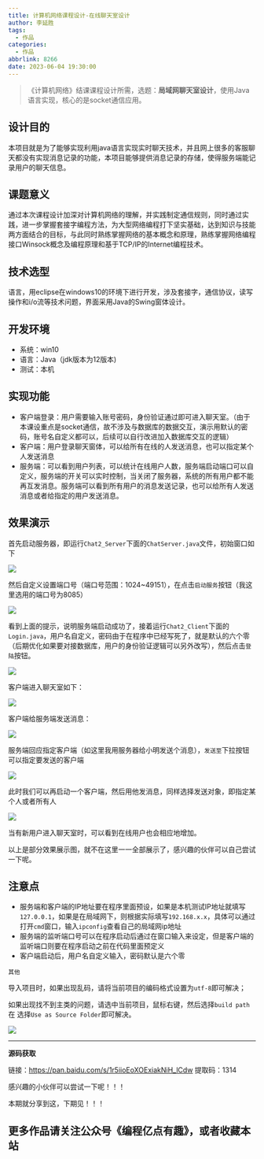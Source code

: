 ```yaml
---
title: 计算机网络课程设计-在线聊天室设计
author: 李延胜
tags:
  - 作品
categories:
  - 作品
abbrlink: 8266
date: 2023-06-04 19:30:00
---
```


> 《计算机网络》结课课程设计所需，选题：**局域网聊天室设计**，使用Java语言实现，核心的是socket通信应用。

## 设计目的

本项目就是为了能够实现利用java语言实现实时聊天技术，并且网上很多的客服聊天都没有实现消息记录的功能，本项目能够提供消息记录的存储，使得服务端能记录用户的聊天信息。

## 课题意义

通过本次课程设计加深对计算机网络的理解，并实践制定通信规则，同时通过实践，进一步掌握套接字编程方法，为大型网络编程打下坚实基础，达到知识与技能两方面结合的目标，与此同时熟练掌握网络的基本概念和原理，熟练掌握网络编程接口Winsock概念及编程原理和基于TCP/IP的Internet编程技术。

## 技术选型

语言，用eclipse在windows10的环境下进行开发，涉及套接字，通信协议，读写操作和i/o流等技术问题，界面采用Java的Swing窗体设计。

## 开发环境

- 系统：win10
- 语言：Java（jdk版本为12版本)
- 测试：本机

## 实现功能

- 客户端登录：用户需要输入账号密码，身份验证通过即可进入聊天室。（由于本课设重点是socket通信，故不涉及与数据库的数据交互，演示用默认的密码，账号名自定义都可以，后续可以自行改进加入数据库交互的逻辑）
- 客户端：用户登录聊天窗体，可以给所有在线的人发送消息，也可以指定某个人发送消息
- 服务端：可以看到用户列表，可以统计在线用户人数，服务端启动端口可以自定义，服务端的开关可以实时控制，当关闭了服务器，系统的所有用户都不能再互发消息。服务端可以看到所有用户的消息发送记录，也可以给所有人发送消息或者给指定的用户发送消息。

## 效果演示

首先启动服务器，即运行`Chat2_Server`下面的`ChatServer.java`文件，初始窗口如下

![](http://cdn.qiniu.liyansheng.top/typora/image-20220619201519798.png)

然后自定义设置端口号（端口号范围：1024~49151），在点击`启动服务`按钮（我这里选用的端口号为8085）

![](http://cdn.qiniu.liyansheng.top/typora/image-20220619202635207.png)

看到上面的提示，说明服务端启动成功了，接着运行`Chat2_Client`下面的`Login.java`，用户名自定义，密码由于在程序中已经写死了，就是默认的六个零（后期优化如果要对接数据库，用户的身份验证逻辑可以另外改写），然后点击`登陆`按钮。

![](http://cdn.qiniu.liyansheng.top/typora/image-20220619202238176.png)

客户端进入聊天室如下：

![](http://cdn.qiniu.liyansheng.top/typora/image-20220619202716742.png)

客户端给服务端发送消息：

![](http://cdn.qiniu.liyansheng.top/typora/image-20220619202826248.png)

服务端回应指定客户端（如这里我用服务器给小明发送个消息），`发送至`下拉按钮可以指定要发送的客户端

![](http://cdn.qiniu.liyansheng.top/typora/image-20220619203017873.png)

此时我们可以再启动一个客户端，然后用他发消息，同样选择发送对象，即指定某个人或者所有人

![](http://cdn.qiniu.liyansheng.top/typora/image-20220619203603382.png)

当有新用户进入聊天室时，可以看到在线用户也会相应地增加。

以上是部分效果展示图，就不在这里一一全部展示了，感兴趣的伙伴可以自己尝试一下呢。

## 注意点

- 服务端和客户端的IP地址要在程序里面预设，如果是本机测试IP地址就填写`127.0.0.1`，如果是在局域网下，则根据实际填写`192.168.x.x`，具体可以通过打开`cmd`窗口，输入`ipconfig`查看自己的局域网ip地址
- 服务端的监听端口号可以在程序启动后通过在窗口输入来设定，但是客户端的监听端口则要在程序启动之前在代码里面预定义
- 客户端启动后，用户名自定义输入，密码默认是六个零

`其他`

导入项目时，如果出现乱码，请将当前项目的编码格式设置为`utf-8`即可解决；

如果出现找不到主类的问题，请选中当前项目，鼠标右键，然后选择`build path`在 选择`Use as Source Folder`即可解决。

![](http://cdn.qiniu.liyansheng.top/typora/image-20220619205613373.png)

------

**源码获取**

链接：https://pan.baidu.com/s/1r5iioEoXOExiakNiH_lCdw 
提取码：1314

感兴趣的小伙伴可以尝试一下呢！！！

本期就分享到这，下期见！！！
## 更多作品请关注公众号《编程亿点有趣》，或者收藏本站
